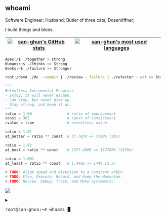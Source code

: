 ## whoami

Software Engineer; Husband; Butler of three cats; Dosenöffner;
<!--
- A geek who loves to observe and conduct thought experiments.
- A person who likes to dig complex, make simple, and execute.
- An engineer who commits, reviews failure, refactors wtf, and Be Stronger.

Apes, together, strong
Human, lots of gunz, stronger
Devs, test failure, even Stronger
Geek, config failure, even More Stronger
-->
I build things and blobs.

| [![san-ghun's GitHub stats](https://github-readme-stats.vercel.app/api?username=san-ghun&count_private=true&show_icons=true&hide=issues&hide_border=true&theme=dark)](https://github.com/san-ghun?tab=repositories) | [![san-ghun's most used languages](https://github-readme-stats.vercel.app/api/top-langs/?username=san-ghun&layout=compact&hide_border=true&theme=dark)](https://github.com/san-ghun?tab=repositories) |
|:-:|:-:|
<!--
| [![sanghupa's 42 stats](https://badge.mediaplus.ma/darkblue/sanghupa?1337Badge=off&UM6P=off)](https://github.com/oakoudad/badge42) | [![@san-ghun Astro contributions](https://astro.badg.es/v2/contributor/san-ghun.svg)](https://astro.badg.es/contributor/san-ghun/) |
|:-:|:-:|
-->
```sh
Apes:/$ ./together > strong
Humans:~$ ./thinks >> Strong
Geeks:~$ ./failure >> Stronger

root:/dev# ./do --commit | ./review --failure | ./refactor --wtf >> Stronger
```

```python
"""
Relentless Incremental Progress
- Enjoy, it will never escape.
- Can stop, but never give up.
- Stay strong, and keep it on.
"""
ratio = 1.00                # ratio of improvement
const = 365                 # const of consistency
rvalue = true               # relentless value

ratio = 1.01
at_better = ratio ** const  # 37.7834 => 3700% (38x)

ratio = 1.02
at_best = ratio ** const    # 1377.4089 => 137700% (1378x)

ratio = 1.001
at_least = ratio ** const   # 1.4402 => 144% (2.x)

# TODO: Align speed and direction to a constant orbit.
# TODO: Plan, Execute, Record, and Keep the Momentum.
# TODO: Review, Debug, Trace, and Make Systematic.
```

![](https://gh-hits.nomadcoders.workers.dev/view?username=san-ghun&cache)

<details>
 <summary><pre>root@san-ghun:~# whoami █</pre></summary>

<pre>
<!-- root@san-ghun:~# whoami -->

───│ Hey, Devs and Geeks. ├─────▰▰▰

┌──┤ WHOAMI ├─────────▰▰▰
│
├─▣ A Programmer (who cannot make a living with code, yet?)
├─▣ Like to dig into complex problems, make those simple, and find executable yet more efficient solutions.
├─▣ Interested in Building tools for own usage, with Machine Learning & Web Scraping & CLI & API.
├─▣ Looking to Collaborate on Building Fun & Useful & Meaningful Things
├─▣ Currently, ...
│ ├─◈ enrolled at <a href="https://42berlin.de/">42 Berlin</a>, where I'm having fun messing with pointers in C.
│ ├─◈ working on Building CLI apps and tools using Python & Deno & Go(golang).
│ └─◈ setting up my HomeLab with my old friends ... (those cannot run macOS anymore)
│   └─◈ an old mid-2010 21.5 iMac running Ubuntu 24.04 LTS
│   └─◈ an old 2014 Mac mini running Proxmox
│
├─▣ A geek who loves to observe and conduct thought experiments.
│
└───────────────────────────────▰▰▰

┌──┤ SKILLS ├───────▰▰▰
│
├─▣ <b>Programming Language</b>:
│ └─◈ C, C++, Swift, Go (Golang), Python, JavaScript, TypeScript
├─▣ <b>Web Technology</b>:
│ └─◈ HTML, CSS, React, Node.js, Deno, Socket.IO, Astro
├─▣ <b>Database</b>:
│ └─◈ MySQL, PostgreSQL, MongoDB, SQLite
├─▣ <b>Platform</b>:
│ └─◈ GitHub, AWS, CloudFlare, Fly.io, Apple Developer
├─▣ <b>Terminal</b>:
│ └─◈ zsh, nvim, tmux, make, gdb
├─▣ <b>Tool</b>:
│ └─◈ Git, Docker, VSCode, XCode, Warp, n8n
├─▣ <b>AI tool</b>:
│ └─◈ ChatGPT, Claude, Perplexity, Liner, Cursor
│
├─▣ Speak German, English Better, Korean Best.
│
└───────────────────────────────▰▰▰

┌──┤ PUBLISHED PROJECTS ├───────▰▰▰
│
├─◈ <a href="https://github.com/san-ghun/astro-pico/">AstroPico</a>, Minimal Astro Theme
├─◈ <a href="https://github.com/san-ghun/Home-Poker-Table/">Home Poker Table</a>, Chip Calculator for iOS
├─◈ <a href="https://github.com/san-ghun/JustThree/">Just Three</a>, Focused To-Do app for iOS
│
└───────────────────────────────▰▰▰
<!--
┌──┤ 42 PROJECTS ├───────▰▰▰
│
├─◈ <a href="https://github.com/san-ghun">Piscine 2022</a>
├─◈ <a href="https://github.com/san-ghun">libft</a>
├─◈ <a href="https://github.com/san-ghun">get_next_line</a>
├─◈ <a href="https://github.com/san-ghun">ft_printf</a>
├─◈ <a href="https://github.com/san-ghun">Born2beRoot</a>
├─◈ <a href="https://github.com/san-ghun">minitalk</a>
├─◈ <a href="https://github.com/san-ghun">so_long</a>
├─◈ <a href="https://github.com/san-ghun">push_swap</a>
├─◈ <a href="https://github.com/san-ghun">Philosophers</a>
├─◈ <a href="https://github.com/san-ghun">minishell</a>
├─◈ <a href="https://github.com/san-ghun">miniRT</a>
├─◈ <a href="https://github.com/san-ghun">CPP_Modules</a>
├─◈ <a href="https://github.com/san-ghun">Webserv</a>
├─◈ <a href="https://github.com/san-ghun">ft_transcendence</a>
│
└───────────────────────────────▰▰▰
 -->
┌──┤ SOCIAL ├─────────▰▰▰
│
├─◈ <a href="https://www.linkedin.com/in/san-ghun">LinkedIn</a>
├─◈ <a href="https://x.com/microblobdotdev">Twitter|X</a>
│
└───────────────────────────────▰▰▰
<!--
┌──┤ COMMUNITY ├─────────▰▰▰
│
├─◈ If you need any help please join our community.
├─◈ <a href="https://discord.gg/">Discord Server</a>
│
└───────────────────────────────▰▰▰-->
root@san-ghun:~# █
</pre>

</details>
